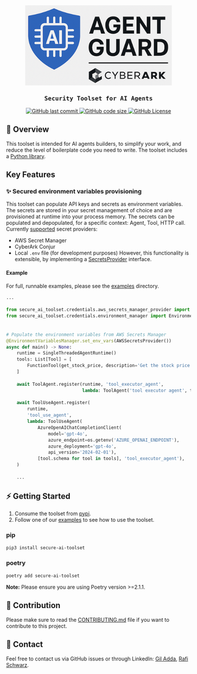 <p align="center">
    <img src="resources/logo.png" alt="agentwatch - AI Agent Observability Platform" width="400"/>
</p>
<h3 align="center" style="font-family: 'Fira Mono', Monospace;">Security Toolset for AI Agents</h3>

<p align="center">
    <a href="https://github.com/cyberark/secure-ai-toolset/commits/main">
        <img alt="GitHub last commit" src="https://img.shields.io/github/last-commit/cyberark/secure-ai-toolset">
    </a>
    <a href="https://github.com/cyberark/secure-ai-toolset">
        <img alt="GitHub code size" src="https://img.shields.io/github/languages/code-size/cyberark/secure-ai-toolset">
    </a>
    <a href="https://github.com/cyberark/secure-ai-toolset/blob/main/LICENSE">
        <img alt="GitHub License" src="https://img.shields.io/github/license/Cyberark/secure-ai-toolset" />
    </a>
</p>


## 🌟 Overview

This toolset is intended for AI agents builders, to simplify your work, and reduce the level of boilerplate code you need to write.
The toolset includes a [Python library](https://pypi.org/project/secure-ai-toolset/).



## Key Features

### ✨ Secured environment variables provisioning

This toolset can populate API keys and secrets as environment variables. The secrets are stored in your secret management of choice and are provisioned at runtime into your process memory.
The secrets can be populated and depopulated, for a specific context: Agent, Tool, HTTP call.
Currently [supported](secure_ai_toolset/cerdentials) secret providers:
- AWS Secret Manager
- CyberArk Conjur
- Local `.env` file (for development purposes)
However, this functionality is extensible, by implementing a [SecretsProvider](secure_ai_toolset/secrets/secrets_provider.py) interface.

#### Example

For full, runnable examples, please see the [examples](examples) directory.

```python
...

from secure_ai_toolset.credentials.aws_secrets_manager_provider import AWSSecretsProvider
from secure_ai_toolset.credentials.environment_manager import EnvironmentVariablesManager


# Populate the environment variables from AWS Secrets Manager
@EnvironmentVariablesManager.set_env_vars(AWSSecretsProvider())
async def main() -> None:
    runtime = SingleThreadedAgentRuntime()
    tools: List[Tool] = [
        FunctionTool(get_stock_price, description='Get the stock price.')
    ]
    
    await ToolAgent.register(runtime, 'tool_executor_agent',
                             lambda: ToolAgent('tool executor agent', tools))

    await ToolUseAgent.register(
        runtime,
        'tool_use_agent',
        lambda: ToolUseAgent(
            AzureOpenAIChatCompletionClient(
                model='gpt-4o',
                azure_endpoint=os.getenv('AZURE_OPENAI_ENDPOINT'),
                azure_deployment='gpt-4o',
                api_version='2024-02-01'),
            [tool.schema for tool in tools], 'tool_executor_agent'),
    )

    ...
```

## ⚡ Getting Started

1. Consume the toolset from [pypi](https://test.pypi.org/project/secure-ai-toolset/).
2. Follow one of our [examples](examples) to see how to use the toolset.

### pip

```bash
pip3 install secure-ai-toolset
```

### poetry

```bash
poetry add secure-ai-toolset
```

**Note:** Please ensure you are using Poetry version >=2.1.1.

## 🤝 Contribution

Please make sure to read the [CONTRIBUTING.md](CONTRIBUTING.md) file if you want to contribute to this project.

## 💁  Contact

Feel free to contact us via GitHub issues or through LinkedIn: [Gil Adda](https://www.linkedin.com/in/gil-adda-6117b9/), [Rafi Schwarz](https://www.linkedin.com/in/rafi-schwarz/). 
